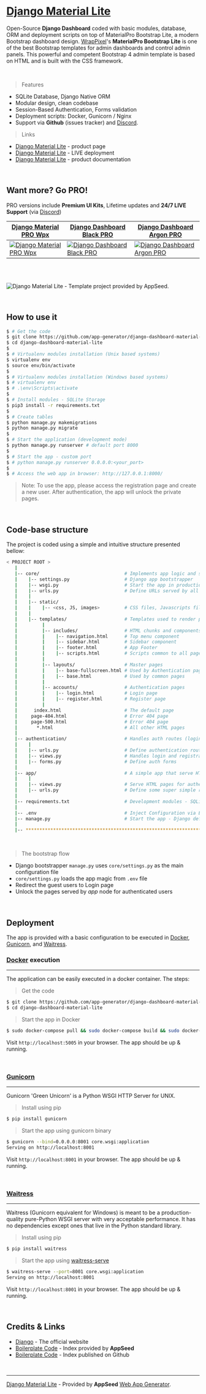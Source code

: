 # [Django Material Lite](https://appseed.us/admin-dashboards/django-dashboard-material-lite)

Open-Source **Django Dashboard** coded with basic modules, database, ORM and deployment scripts on top of MaterialPro Bootstrap Lite, a modern Bootstrap dashboard design. [WrapPixel](https://appseed.us/agency/wrappixel)'s **MaterialPro Bootstrap Lite** is one of the best Bootstrap templates for admin dashboards and control admin panels. This powerful and competent Bootstrap 4 admin template is based on HTML and is built with the CSS framework. 

<br />

> Features

- SQLite Database, Django Native ORM
- Modular design, clean codebase
- Session-Based Authentication, Forms validation
- Deployment scripts: Docker, Gunicorn / Nginx
- Support via **Github** (issues tracker) and [Discord](https://discord.gg/fZC6hup).

> Links

- [Django Material Lite](https://appseed.us/admin-dashboards/django-dashboard-material-lite) - product page
- [Django Material Lite](https://django-dashboard-material-lite.appseed.us/) - LIVE deployment
- [Django Material Lite](https://docs.appseed.us/products/django-dashboards/materialpro-lite) - product documentation

<br />

## Want more? Go PRO!

PRO versions include **Premium UI Kits**, Lifetime updates and **24/7 LIVE Support** (via [Discord](https://discord.gg/fZC6hup))

| [Django Material PRO Wpx](https://appseed.us/admin-dashboards/django-material-dashboard-wpx-pro) | [Django Dashboard Black PRO](https://appseed.us/admin-dashboards/django-dashboard-black-pro) | [Django Dashboard Argon PRO](https://appseed.us/admin-dashboards/django-dashboard-argon-pro) |
| --- | --- | --- |
| [![Django Material PRO Wpx](https://raw.githubusercontent.com/app-generator/django-material-dashboard-wpx-pro/master/media/django-material-dashboard-wpx-pro-screen.png)](https://appseed.us/admin-dashboards/django-material-dashboard-wpx-pro) | [![Django Dashboard Black PRO](https://raw.githubusercontent.com/app-generator/django-dashboard-black-pro/master/media/django-dashboard-black-pro-screen.png)](https://appseed.us/admin-dashboards/django-dashboard-black-pro) | [![Django Dashboard Argon PRO](https://raw.githubusercontent.com/app-generator/django-dashboard-argon-pro/master/media/django-dashboard-argon-pro-screen.png)](https://appseed.us/admin-dashboards/django-dashboard-argon-pro)

<br />
<br />

![Django Material Lite - Template project provided by AppSeed.](https://raw.githubusercontent.com/app-generator/django-dashboard-material-lite/master/media/django-dashboard-material-lite-screen.png)

<br />

## How to use it

```bash
$ # Get the code
$ git clone https://github.com/app-generator/django-dashboard-material-lite.git
$ cd django-dashboard-material-lite
$
$ # Virtualenv modules installation (Unix based systems)
$ virtualenv env
$ source env/bin/activate
$
$ # Virtualenv modules installation (Windows based systems)
$ # virtualenv env
$ # .\env\Scripts\activate
$
$ # Install modules - SQLite Storage
$ pip3 install -r requirements.txt
$
$ # Create tables
$ python manage.py makemigrations
$ python manage.py migrate
$
$ # Start the application (development mode)
$ python manage.py runserver # default port 8000
$
$ # Start the app - custom port
$ # python manage.py runserver 0.0.0.0:<your_port>
$
$ # Access the web app in browser: http://127.0.0.1:8000/
```

> Note: To use the app, please access the registration page and create a new user. After authentication, the app will unlock the private pages.

<br />

## Code-base structure

The project is coded using a simple and intuitive structure presented bellow:

```bash
< PROJECT ROOT >
   |
   |-- core/                               # Implements app logic and serve the static assets
   |    |-- settings.py                    # Django app bootstrapper
   |    |-- wsgi.py                        # Start the app in production
   |    |-- urls.py                        # Define URLs served by all apps/nodes
   |    |
   |    |-- static/
   |    |    |-- <css, JS, images>         # CSS files, Javascripts files
   |    |
   |    |-- templates/                     # Templates used to render pages
   |         |
   |         |-- includes/                 # HTML chunks and components
   |         |    |-- navigation.html      # Top menu component
   |         |    |-- sidebar.html         # Sidebar component
   |         |    |-- footer.html          # App Footer
   |         |    |-- scripts.html         # Scripts common to all pages
   |         |
   |         |-- layouts/                  # Master pages
   |         |    |-- base-fullscreen.html # Used by Authentication pages
   |         |    |-- base.html            # Used by common pages
   |         |
   |         |-- accounts/                 # Authentication pages
   |         |    |-- login.html           # Login page
   |         |    |-- register.html        # Register page
   |         |
   |      index.html                       # The default page
   |     page-404.html                     # Error 404 page
   |     page-500.html                     # Error 404 page
   |       *.html                          # All other HTML pages
   |
   |-- authentication/                     # Handles auth routes (login and register)
   |    |
   |    |-- urls.py                        # Define authentication routes  
   |    |-- views.py                       # Handles login and registration  
   |    |-- forms.py                       # Define auth forms  
   |
   |-- app/                                # A simple app that serve HTML files
   |    |
   |    |-- views.py                       # Serve HTML pages for authenticated users
   |    |-- urls.py                        # Define some super simple routes  
   |
   |-- requirements.txt                    # Development modules - SQLite storage
   |
   |-- .env                                # Inject Configuration via Environment
   |-- manage.py                           # Start the app - Django default start script
   |
   |-- ************************************************************************
```

<br />

> The bootstrap flow

- Django bootstrapper `manage.py` uses `core/settings.py` as the main configuration file
- `core/settings.py` loads the app magic from `.env` file
- Redirect the guest users to Login page
- Unlock the pages served by *app* node for authenticated users

<br />

## Deployment

The app is provided with a basic configuration to be executed in [Docker](https://www.docker.com/), [Gunicorn](https://gunicorn.org/), and [Waitress](https://docs.pylonsproject.org/projects/waitress/en/stable/).

### [Docker](https://www.docker.com/) execution
---

The application can be easily executed in a docker container. The steps:

> Get the code

```bash
$ git clone https://github.com/app-generator/django-dashboard-material-lite.git
$ cd django-dashboard-material-lite
```

> Start the app in Docker

```bash
$ sudo docker-compose pull && sudo docker-compose build && sudo docker-compose up -d
```

Visit `http://localhost:5005` in your browser. The app should be up & running.

<br />

### [Gunicorn](https://gunicorn.org/)
---

Gunicorn 'Green Unicorn' is a Python WSGI HTTP Server for UNIX.

> Install using pip

```bash
$ pip install gunicorn
```
> Start the app using gunicorn binary

```bash
$ gunicorn --bind=0.0.0.0:8001 core.wsgi:application
Serving on http://localhost:8001
```

Visit `http://localhost:8001` in your browser. The app should be up & running.


<br />

### [Waitress](https://docs.pylonsproject.org/projects/waitress/en/stable/)
---

Waitress (Gunicorn equivalent for Windows) is meant to be a production-quality pure-Python WSGI server with very acceptable performance. It has no dependencies except ones that live in the Python standard library.

> Install using pip

```bash
$ pip install waitress
```
> Start the app using [waitress-serve](https://docs.pylonsproject.org/projects/waitress/en/stable/runner.html)

```bash
$ waitress-serve --port=8001 core.wsgi:application
Serving on http://localhost:8001
```

Visit `http://localhost:8001` in your browser. The app should be up & running.

<br />

## Credits & Links

- [Django](https://www.djangoproject.com/) - The official website
- [Boilerplate Code](https://appseed.us/boilerplate-code) - Index provided by **AppSeed**
- [Boilerplate Code](https://github.com/app-generator/boilerplate-code) - Index published on Github

<br />

---
[Django Material Lite](https://appseed.us/admin-dashboards/django-dashboard-material-lite) - Provided by **AppSeed** [Web App Generator](https://appseed.us/app-generator).
